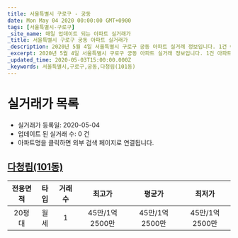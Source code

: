 ```yaml
---
title: 서울특별시 구로구 - 궁동
date: Mon May 04 2020 00:00:00 GMT+0900
tags: [서울특별시-구로구]
_site_name: 매일 업데이트 되는 아파트 실거래가
_title: 서울특별시 구로구 궁동 아파트 실거래가
_description: 2020년 5월 4일 서울특별시 구로구 궁동 아파트 실거래 정보입니다. 1건 아파트 정보가 있습니다.
_excerpt: 2020년 5월 4일 서울특별시 구로구 궁동 아파트 실거래 정보입니다. 1건 아파트 정보가 있습니다.
_updated_time: 2020-05-03T15:00:00.000Z
_keywords: 서울특별시,구로구,궁동,다청림(101동)
---
```






# 실거래가 목록
- 실거래가 등록일: 2020-05-04
- 업데이트 된 실거래 수: 0 건
- 아파트명을 클릭하면 외부 검색 페이지로 연결됩니다.

## [다청림(101동)](#다청림101동)

|전용면적|타입|거래수|최고가|평균가|최저가|
|:---:|:---:|:---:|:---:|:---:|:---:|
|20평대|<span class="deal-type-3">월세</span>|1|45만/1억2500만|45만/1억2500만|45만/1억2500만|

<br/>



